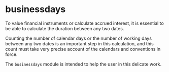 # businessdays

To value financial instruments or calculate accrued interest, it is 
essential to be able to calculate the duration between any two dates.

Counting the number of calendar days or the number of working days 
between any two dates is an important step in this calculation,
and this count must take very precise account of the calendars and 
conventions in force.

The `businessdays` module is intended to help the user in this delicate work.